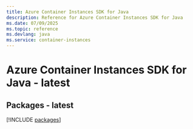 ```yaml
---
title: Azure Container Instances SDK for Java
description: Reference for Azure Container Instances SDK for Java
ms.date: 07/09/2025
ms.topic: reference
ms.devlang: java
ms.service: container-instances
---
```

# Azure Container Instances SDK for Java - latest
## Packages - latest
[!INCLUDE [packages](container-instances-index.md)]